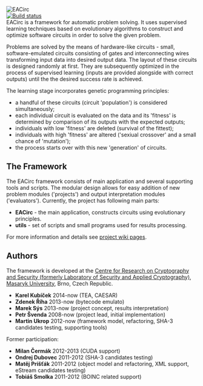 ![EACirc](https://raw.githubusercontent.com/wiki/petrs/EACirc/img/logo-home.png)  
[![Build status](https://travis-ci.org/petrs/EACirc.svg?branch=master)](https://travis-ci.org/petrs/EACirc)  
EACirc is a framework for automatic problem solving. It uses supervised learning techniques based on evolutionary algorithms to construct and optimize software circuits in order to solve the given problem.

Problems are solved by the means of hardware-like circuits - small, software-emulated circuits consisting of gates and interconnecting wires transforming input data into desired output data. The layout of these circuits is designed randomly at first. They are subsequently optimized in the process of supervised learning (inputs are provided alongside with correct outputs) until the the desired success rate is achieved. 

The learning stage incorporates genetic programming principles:  
* a handful of these circuits (circuit 'population') is considered simultaneously;
* each individual circuit is evaluated on the data and its 'fitness' is determined by comparison of its outputs with the expected outputs;
* individuals with low 'fitness' are deleted (survival of the fittest);
* individuals with high 'fitness' are altered ('sexiual crossover' and a small chance of 'mutation');
* the process starts over with this new 'generation' of circuits.

## The Framework

The EACirc framework consists of main application and several supporting tools and scripts. The modular design allows for easy addition of new problem modules ('projects') and output interpretation modules ('evaluators'). Currently, the project has following main parts:
* **EACirc** - the main application, constructs circuits using evolutionary principles.
* **utils** - set of scripts and small programs used for results processing.

For more information and details see [project wiki pages](http://github.com/petrs/EACirc/wiki/Home).

## Authors
The framework is developed at the [Centre for Research on Cryptography and Security (formerly Laboratory of Security and Applied Cryptography)](https://www.fi.muni.cz/research/crocs/), [Masaryk University](http://www.muni.cz/), Brno, Czech Republic.

* **Karel Kubíček** 2014-now (TEA, CAESAR)
* **Zdenek Říha** 2013-now (bytecode emulato)
* **Marek Sýs** 2013-now (project concept, results interpretation)
* **Petr Švenda** 2008-now (project lead, initial implementation)
* **Martin Ukrop** 2012-now (framework model, refactoring, SHA-3 candidates testing, supporting tools)

Former participation:
* **Milan Čermák** 2012-2013 (CUDA support)
* **Ondrej Dubovec** 2011-2012 (SHA-3 candidates testing)
* **Matěj Prišťák** 2011-2012 (object model and refactoring, XML support, eStream candidates testing)
* **Tobiáš Smolka** 2011-2012 (BOINC related support)
 
